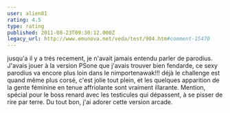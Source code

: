```yaml
---
user: alien81
rating: 4.5
type: rating
published: 2011-08-23T09:30:12.000Z
legacy_url: http://www.emunova.net/veda/test/904.htm#comment-15470
---
```

jusqu'a il y a trés recement, je n'avait jamais entendu parler de parodius. J'avais jouer à la version PSone que j'avais trouver bien fendarde, ce sexy parodius va encore plus loin dans le nimportenawak!!! déjà le challenge est quand même plus corsé, c'est jolie tout plein, et les quelques apparition de la gente féminine en tenue affriolante sont vraiment illarante. Mention, spécial pour le boss renard avec les testicules qui dépassent, à se pisser de rire par terre. Du tout bon, j'ai adorer cette version arcade.